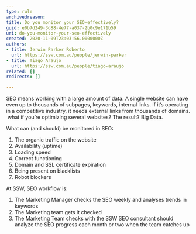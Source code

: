 ```yaml
---
type: rule
archivedreason: 
title: Do you monitor your SEO-effectively?
guid: e0b7d249-3d88-4e77-a037-2b0c9e171b59
uri: do-you-monitor-your-seo-effectively
created: 2020-11-09T23:03:56.0000000Z
authors:
- title: Jerwin Parker Roberto
  url: https://ssw.com.au/people/jerwin-parker
- title: Tiago Araujo
  url: https://ssw.com.au/people/tiago-araujo
related: []
redirects: []

---
```


SEO means working with a large amount of data. A single website can have even up to thousands of subpages, keywords, internal links. If it’s operating in a competitive industry, it needs external links from thousands of domains.  what if you’re optimizing several websites? The result? Big Data.


<!--endintro-->

What can (and should) be monitored in SEO:

1. The organic traffic on the website
2. Availability (uptime)
3. Loading speed
4. Correct functioning
5. Domain and SSL certificate expiration
6. Being present on blacklists
7. Robot blockers


<font color="#333333">
</font>

At SSW, SEO workflow is:

1. The Marketing Manager checks the SEO weekly and analyses trends in keywords
2. The Marketing team gets it checked
3. The Marketing Team checks with the SSW SEO consultant should analyze the SEO progress each month or two when the team catches up
